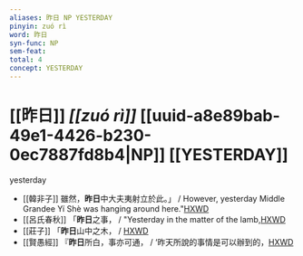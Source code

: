 ```yaml
---
aliases: 昨日 NP YESTERDAY
pinyin: zuó rì
word: 昨日
syn-func: NP
sem-feat: 
total: 4
concept: YESTERDAY 
---
```

# [[昨日]] *[[zuó rì]]*  [[uuid-a8e89bab-49e1-4426-b230-0ec7887fd8b4|NP]] [[YESTERDAY]]
yesterday
 - [[韓非子]] 雖然，**昨日**中大夫夷射立於此。」 / However, yesterday Middle Grandee Yí Shè was hanging around here."[HXWD](https://hxwd.org/textview.html?location=KR3c0005_tls_031-44a.12)
 - [[呂氏春秋]] 「**昨日**之事，
                     / "Yesterday in the matter of the lamb,[HXWD](https://hxwd.org/textview.html?location=KR3j0009_tls_016-27a.10)
 - [[莊子]] 「**昨日**山中之木，
                     / [HXWD](https://hxwd.org/textview.html?location=KR5c0126_tls_020-1a.25)
 - [[賢愚經]] 『**昨日**所白，事亦可通， / ‘昨天所說的事情是可以辦到的，[HXWD](https://hxwd.org/textview.html?location=KR6b0059_T_005-0382c.47)